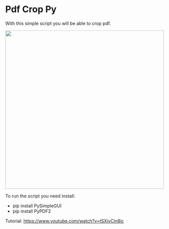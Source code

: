 # Pdf Crop Py
With this simple script you will be able to crop pdf.

<p align="left">
  <img src="https://user-images.githubusercontent.com/114728905/200134904-428eb807-2646-4452-a801-450a2065629c.png" width="500" />
</p>

To run the script you need install:
- pip install PySimpleGUI
- pip install PyPDF2 

Tutorial: https://www.youtube.com/watch?v=tSXiyCin8ic
